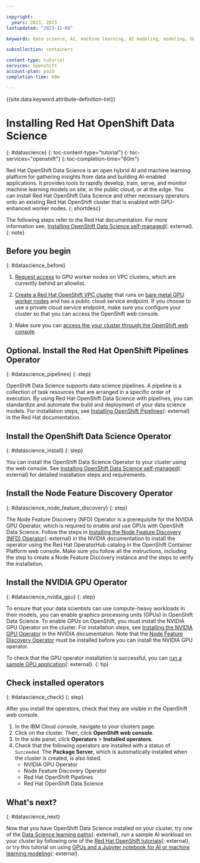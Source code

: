 ```yaml
---

copyright:
  years: 2023, 2023
lastupdated: "2023-11-08"

keywords: data science, AI, machine learning, AI modeling, modeling, GPUs, NVIDIA, node feature discovery, pipelines

subcollection: containers

content-type: tutorial
services: openshift
account-plan: paid
completion-time: 60m

---
```


{{site.data.keyword.attribute-definition-list}}

# Installing Red Hat OpenShift Data Science
{: #datascience}
{: toc-content-type="tutorial"}
{: toc-services="openshift"}
{: toc-completion-time="60m"}

Red Hat OpenShift Data Science is an open hybrid AI and machine learning platform for gathering insights from data and building AI-enabled applications. It provides tools to rapidly develop, train, serve, and monitor machine learning models on site, in the public cloud, or at the edge. You can install Red Hat OpenShift Data Science and other necessary operators onto an existing Red Hat OpenShift cluster that is enabled with GPU-enhanced worker nodes. 
{: shortdesc}

The following steps refer to the Red Hat documentation. For more information see, [Installing OpenShift Data Science self-managed](https://access.redhat.com/documentation/en-us/red_hat_openshift_data_science_self-managed/1.32/html-single/installing_openshift_data_science_self-managed/index){: external}.
{: note}

## Before you begin
{: #datascience_before}


1. [Request access](/docs/openshift?topic=openshift-get-help#allowlist-access-request) to GPU worker nodes on VPC clusters, which are currently behind an allowlist. 

2. [Create a Red Hat OpenShift VPC cluster](/docs/openshift?topic=openshift-cluster-create-vpc-gen2&interface=ui) that runs on [bare metal GPU worker nodes](/docs/openshift?topic=openshift-planning_worker_nodes#bm) and has a public cloud service endpoint. If you choose to use a private cloud service endpoint, make sure you configure your cluster so that you can access the OpenShift web console. 

3. Make sure you can [access the your cluster through the OpenShift web console](/docs/openshift?topic=openshift-access_cluster#access_oc_console). 


## Optional. Install the Red Hat OpenShift Pipelines Operator
{: #datascience_pipelines}
{: step}

OpenShift Data Science supports data science pipelines. A pipeline is a collection of task resources that are arranged in a specific order of execution. By using Red Hat OpenShift Data Science with pipelines, you can standardize and automate the build and deployment of your data science models. For installation steps, see [Installing OpenShift Pipelines](https://docs.openshift.com/pipelines/1.12/install_config/installing-pipelines.html){: external} in the Red Hat documentation. 

## Install the OpenShift Data Science Operator
{: #datascience_install}
{: step}

You can install the OpenShift Data Science Operator to your cluster using the web console. See [Installing OpenShift Data Science self-managed](https://access.redhat.com/documentation/en-us/red_hat_openshift_data_science_self-managed/1.32/html-single/installing_openshift_data_science_self-managed/index#installing-openshift-data-science-on-openshift-container-platform_install){: external} for detailed installation steps and requirements.


## Install the Node Feature Discovery Operator
{: #datascience_node_feature_discovery}
{: step}

The Node Feature Discovery (NFD) Operator is a prerequisite for the NVIDIA GPU Operator, which is required to enable and use GPUs with OpenShift Data Science. Follow the steps in [Installing the Node Feature Discovery (NFD) Operator](https://docs.nvidia.com/datacenter/cloud-native/openshift/23.6.1/install-nfd.html){: external} in the NVIDIA documentation to install the operator using the Red Hat OperatorHub catalog in the OpenShift Container Platform web console. Make sure you follow all the instructions, including the step to create a Node Feature Discovery instance and the steps to verify the installation. 


## Install the NVIDIA GPU Operator
{: #datascience_nvidia_gpu}
{: step}

To ensure that your data scientists can use compute-heavy workloads in their models, you can enable graphics processing units (GPUs) in OpenShift Data Science. To enable GPUs on OpenShift, you must install the NVIDIA GPU Operator on the cluster. For installation steps, see [Installing the NVIDIA GPU Operator](https://docs.nvidia.com/datacenter/cloud-native/openshift/23.6.1/install-gpu-ocp.html#installing-the-nvidia-gpu-operator) in the NVIDIA documentation. Note that the [Node Feature Discovery Operator](#datascience_node_feature_discovery) must be installed before you can install the NVIDIA GPU operator.

To check that the GPU operator installation is successful, you can [run a sample GPU application](https://docs.nvidia.com/datacenter/cloud-native/openshift/23.6.1/install-gpu-ocp.html#running-a-sample-gpu-application){: external}.
{: tip}

## Check installed operators
{: #datascience_check}
{: step}

After you install the operators, check that they are visible in the OpenShift web console. 

1. In the IBM Cloud console, navigate to your clusters page. 
2. Click on the cluster. Then, click **OpenShift web console**.
3. In the side panel, click **Operators** > **Installed operators**.
4. Check that the following operators are installed with a status of `Succeeded`. The **Package Server**, which is automatically installed when the cluster is created, is also listed. 
    - NVIDIA GPU Operator
    - Node Feature Discovery Operator
    - Red Hat OpenShift Pipelines
    - Red Hat OpenShift Data Science


## What's next?
{: #datascience_next}

Now that you have OpenShift Data Science installed on your cluster, try one of the [Data Science learning paths](https://developers.redhat.com/learn/openshift-data-science){: external}, run a sample AI workload on your cluster by following one of the [Red Hat OpenShift tutorials](https://developers.redhat.com/learn/openshift-data-science){: external}, or try this tutorial on using [GPUs and a Jupyter notebook for AI or machine learning modeling](https://developers.redhat.com/learn/openshift-data-science/configure-jupyter-notebook-use-gpus-aiml-modeling){: external}. 








